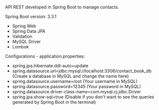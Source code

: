 API REST developed in Spring Boot to manage contacts.

Spring Boot version: 3.3.1
  - Spring Web
  - Spring Data JPA
  - Validation
  - MySQL Driver
  - Lombok

Configurations - application.properties:
  - spring.jpa.hibernate.ddl-auto=update
  - spring.datasource.url=jdbc:mysql://localhost:3306/contact_book_db (Create a database in MySQL and change the name here)
  - spring.datasource.username=root (Your username in MySQL)
  - spring.datasource.password=12345 (Your password in MySQL)
  - spring.datasource.driver-class-name=com.mysql.cj.jdbc.Driver
  - spring.jpa.show-sql=true (Disable if you don't want to see the queries generated by Spring Boot in the terminal)
